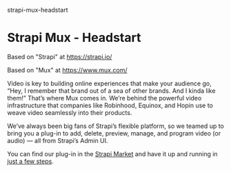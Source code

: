 strapi-mux-headstart
# Strapi Mux - Headstart

Based on "Strapi" at https://strapi.io/

Based on "Mux" at https://www.mux.com/ 

Video is key to building online experiences that make your audience go, “Hey, I remember that brand out of a sea of other brands. And I kinda like them!” That’s where Mux comes in. We’re behind the powerful video infrastructure that companies like Robinhood, Equinox, and Hopin use to weave video seamlessly into their products.
 
We’ve always been big fans of Strapi’s flexible platform, so we teamed up to bring you a plug-in to add, delete, preview, manage, and program video (or audio) — all from Strapi’s Admin UI.
 
You can find our plug-in in the [Strapi Market](https://strapi.io/integrations/mux?utm_campaign=Strapi%20Conf%2022&utm_medium=email&_hsmi=212674335&_hsenc=p2ANqtz--CxNn1z701P0tB5YJ9A8knHQYsKKLN-3p6Bp19MZIt4N1aEF6mcfwAyUNVDRUPjLCvrjXXyZ7eSGZr2RL5zzIqP1tOKg&utm_content=212674335&utm_source=hs_email) and have it up and running in [just a few steps](https://docs.mux.com/guides/video/integrate-with-strapi?utm_campaign=Strapi%20Conf%2022&utm_medium=email&_hsmi=212674335&_hsenc=p2ANqtz-9lDOERMGBa0XjoVYHx64MziGhcDFo0MCxmMLR7TQGqXrbnbL_0BBrwpSA7rvkCM3npScyqO31d_BT7iY9SIKOTqrHS6g&utm_content=212674335&utm_source=hs_email).

